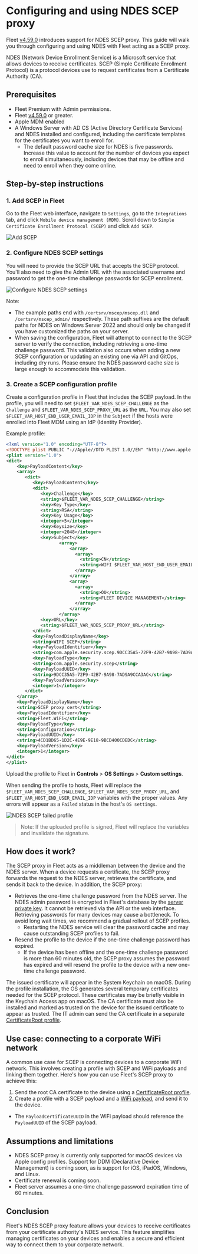 # Configuring and using NDES SCEP proxy

Fleet [v4.59.0](https://github.com/fleetdm/fleet/releases/tag/fleet-v4.59.0) introduces support for NDES SCEP proxy. This guide will walk you through configuring and using NDES with Fleet acting as a SCEP proxy.

NDES (Network Device Enrollment Service) is a Microsoft service that allows devices to receive certificates. SCEP (Simple Certificate Enrollment Protocol) is a protocol devices use to request certificates from a Certificate Authority (CA).

## Prerequisites

* Fleet Premium with Admin permissions.
* Fleet [v4.59.0](https://github.com/fleetdm/fleet/releases/tag/fleet-v4.59.0) or greater.
* Apple MDM enabled
* A Windows Server with AD CS (Active Directory Certificate Services) and NDES installed and configured, including the certificate templates for the certificates you want to enroll for.
  * The default password cache size for NDES is five passwords. Increase this value to account for the number of devices you expect to enroll simultaneously, including devices that may be offline and need to enroll when they come online.

## Step-by-step instructions

### 1. Add SCEP in Fleet

Go to the Fleet web interface, navigate to `Settings`, go to the `Integrations` tab, and click `Mobile device management (MDM)`. Scroll down to `Simple Certificate Enrollment Protocol (SCEP)` and click `Add SCEP`.

![Add SCEP](../website/assets/images/articles/add-scep.png)

### 2. Configure NDES SCEP settings

You will need to provide the SCEP URL that accepts the SCEP protocol. You'll also need to give the Admin URL with the associated username and password to get the one-time challenge passwords for SCEP enrollment.

![Configure NDES SCEP settings](../website/assets/images/articles/ndes-scep-config.png)

Note:
* The example paths end with `/certsrv/mscep/mscep.dll` and `/certsrv/mscep_admin/` respectively. These path suffixes are the default paths for NDES on Windows Server 2022 and should only be changed if you have customized the paths on your server.
* When saving the configuration, Fleet will attempt to connect to the SCEP server to verify the connection, including retrieving a one-time challenge password. This validation also occurs when adding a new SCEP configuration or updating an existing one via API and GitOps, including dry runs. Please ensure the NDES password cache size is large enough to accommodate this validation.

### 3. Create a SCEP configuration profile

Create a configuration profile in Fleet that includes the SCEP payload. In the profile, you will need to set `$FLEET_VAR_NDES_SCEP_CHALLENGE` as the `Challenge` and `$FLEET_VAR_NDES_SCEP_PROXY_URL` as the `URL`. You may also set `$FLEET_VAR_HOST_END_USER_EMAIL_IDP` in the `Subject` if the hosts were enrolled into Fleet MDM using an IdP (Identity Provider).

Example profile:

```xml
<?xml version="1.0" encoding="UTF-8"?>
<!DOCTYPE plist PUBLIC "-//Apple//DTD PLIST 1.0//EN" "http://www.apple.com/DTDs/PropertyList-1.0.dtd">
<plist version="1.0">
<dict>
    <key>PayloadContent</key>
    <array>
       <dict>
          <key>PayloadContent</key>
          <dict>
             <key>Challenge</key>
             <string>$FLEET_VAR_NDES_SCEP_CHALLENGE</string>
             <key>Key Type</key>
             <string>RSA</string>
             <key>Key Usage</key>
             <integer>5</integer>
             <key>Keysize</key>
             <integer>2048</integer>
             <key>Subject</key>
                    <array>
                        <array>
                          <array>
                            <string>CN</string>
                            <string>WIFI $FLEET_VAR_HOST_END_USER_EMAIL_IDP</string>
                          </array>
                        </array>
                        <array>
                          <array>
                            <string>OU</string>
                            <string>FLEET DEVICE MANAGEMENT</string>
                          </array>
                        </array>
                    </array>
             <key>URL</key>
             <string>$FLEET_VAR_NDES_SCEP_PROXY_URL</string>
          </dict>
          <key>PayloadDisplayName</key>
          <string>WIFI SCEP</string>
          <key>PayloadIdentifier</key>
          <string>com.apple.security.scep.9DCC35A5-72F9-42B7-9A98-7AD9A9CCA3AC</string>
          <key>PayloadType</key>
          <string>com.apple.security.scep</string>
          <key>PayloadUUID</key>
          <string>9DCC35A5-72F9-42B7-9A98-7AD9A9CCA3AC</string>
          <key>PayloadVersion</key>
          <integer>1</integer>
       </dict>
    </array>
    <key>PayloadDisplayName</key>
    <string>SCEP proxy cert</string>
    <key>PayloadIdentifier</key>
    <string>Fleet.WiFi</string>
    <key>PayloadType</key>
    <string>Configuration</string>
    <key>PayloadUUID</key>
    <string>4CD1BD65-1D2C-4E9E-9E18-9BCD400CDEDC</string>
    <key>PayloadVersion</key>
    <integer>1</integer>
</dict>
</plist>
```

Upload the profile to Fleet in **Controls** > **OS Settings** > **Custom settings**.

When sending the profile to hosts, Fleet will replace the `$FLEET_VAR_NDES_SCEP_CHALLENGE`, `$FLEET_VAR_NDES_SCEP_PROXY_URL`, and `$FLEET_VAR_HOST_END_USER_EMAIL_IDP` variables with the proper values. Any errors will appear as a `Failed` status in the host's `OS settings`.

![NDES SCEP failed profile](../website/assets/images/articles/ndes-scep-failed-profile.png)

> Note: If the uploaded profile is signed, Fleet will replace the variables and invalidate the signature.

## How does it work?

The SCEP proxy in Fleet acts as a middleman between the device and the NDES server. When a device requests a certificate, the SCEP proxy forwards the request to the NDES server, retrieves the certificate, and sends it back to the device. In addition, the SCEP proxy:

- Retrieves the one-time challenge password from the NDES server.
  The NDES admin password is encrypted in Fleet's database by the [server private key](https://fleetdm.com/docs/configuration/fleet-server-configuration#server-private-key). It cannot be retrieved via the API or the web interface.
  Retrieving passwords for many devices may cause a bottleneck. To avoid long wait times, we recommend a gradual rollout of SCEP profiles.
  - Restarting the NDES service will clear the password cache and may cause outstanding SCEP profiles to fail.
- Resend the profile to the device if the one-time challenge password has expired.
  - If the device has been offline and the one-time challenge password is more than 60 minutes old, the SCEP proxy assumes the password has expired and will resend the profile to the device with a new one-time challenge password.

The issued certificate will appear in the System Keychain on macOS. During the profile installation, the OS generates several temporary certificates needed for the SCEP protocol. These certificates may be briefly visible in the Keychain Access app on macOS. The CA certificate must also be installed and marked as trusted on the device for the issued certificate to appear as trusted. The IT admin can send the CA certificate in a separate [CertificateRoot profile](https://developer.apple.com/documentation/devicemanagement/certificateroot?language=objc).

## Use case: connecting to a corporate WiFi network

A common use case for SCEP is connecting devices to a corporate WiFi network. This involves creating a profile with SCEP and WiFi payloads and linking them together. Here's how you can use Fleet's SCEP proxy to achieve this:

1. Send the root CA certificate to the device using a [CertificateRoot profile](https://developer.apple.com/documentation/devicemanagement/certificateroot?language=objc).
2. Create a profile with a SCEP payload and a [WiFi payload](https://developer.apple.com/documentation/devicemanagement/wifi?language=objc), and send it to the device.
  - The `PayloadCertificateUUID` in the WiFi payload should reference the `PayloadUUID` of the SCEP payload.



## Assumptions and limitations
* NDES SCEP proxy is currently only supported for macOS devices via Apple config profiles. Support for DDM (Declarative Device Management) is coming soon, as is support for iOS, iPadOS, Windows, and Linux.
* Certificate renewal is coming soon.
* Fleet server assumes a one-time challenge password expiration time of 60 minutes.

## Conclusion

Fleet's NDES SCEP proxy feature allows your devices to receive certificates from your certificate authority's NDES service. This feature simplifies managing certificates on your devices and enables a secure and efficient way to connect them to your corporate network.

<meta name="articleTitle" value="Configuring and using NDES SCEP proxy">
<meta name="authorFullName" value="Victor Lyuboslavsky">
<meta name="authorGitHubUsername" value="getvictor">
<meta name="category" value="guides">
<meta name="publishedOn" value="2024-10-30">
<meta name="description" value="A guide to configuring and using NDES with Fleet acting as a SCEP proxy.">

